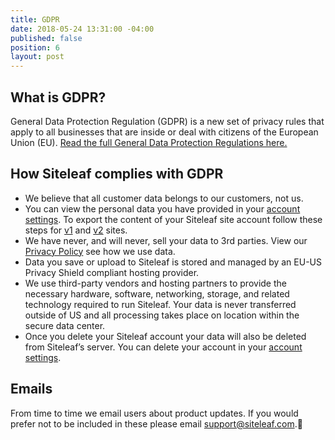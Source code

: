 ```yaml
---
title: GDPR
date: 2018-05-24 13:31:00 -04:00
published: false
position: 6
layout: post
---
```


## What is GDPR?

General Data Protection Regulation (GDPR) is a new set of privacy rules that apply to all businesses that are inside or deal with citizens of the European Union (EU). [Read the full General Data Protection Regulations here.](https://purechat.com/gdpr)

## How Siteleaf complies with GDPR

- We believe that all customer data belongs to our customers, not us.
- You can view the personal data you have provided in your [account settings](https://manage.siteleaf.com/account). To export the content of your Siteleaf site account follow these steps for [v1](https://learn.siteleaf.com/v1/export-v1/) and [v2](https://learn.siteleaf.com/themes/cli/#backing-up-your-site) sites.
- We have never, and will never, sell your data to 3rd parties. View our [Privacy Policy](https://www.siteleaf.com/privacy/) see how we use data.
- Data you save or upload to Siteleaf is stored and managed by an EU-US Privacy Shield compliant hosting provider.
- We use third-party vendors and hosting partners to provide the necessary hardware, software, networking, storage, and related technology required to run Siteleaf. Your data is never transferred outside of US and all processing takes place on location within the secure data center.
- Once you delete your Siteleaf account your data will also be deleted from Siteleaf’s server. You can delete your account in your [account settings](https://manage.siteleaf.com/account?section=danger).

## Emails

From time to time we email users about product updates. If you would prefer not to be included in these please email [support@siteleaf.com](mailto:support@siteleaf.com).